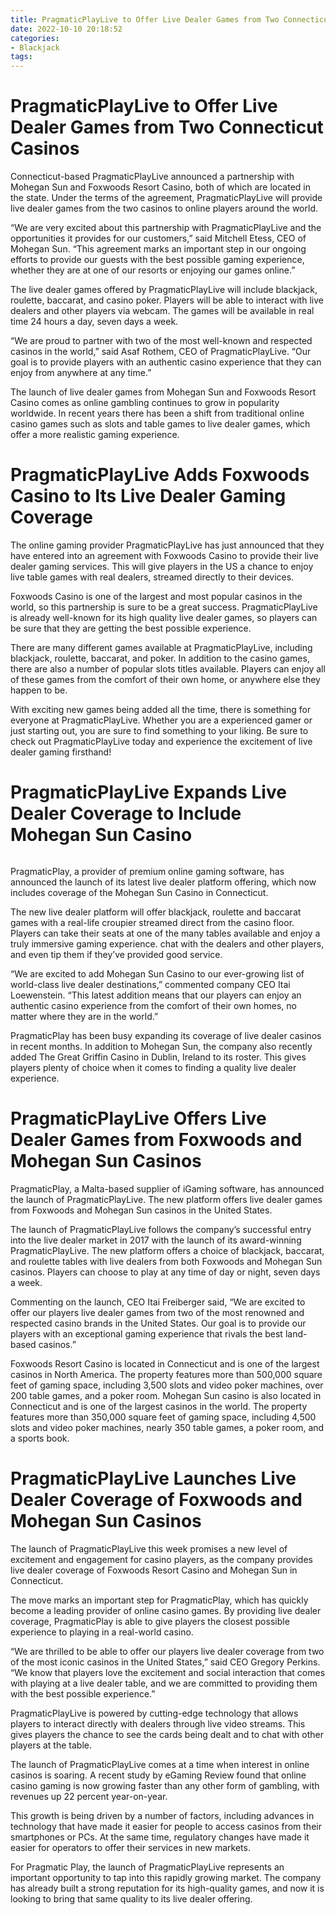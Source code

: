 ```yaml
---
title: PragmaticPlayLive to Offer Live Dealer Games from Two Connecticut Casinos
date: 2022-10-10 20:18:52
categories:
- Blackjack
tags:
---
```



#  PragmaticPlayLive to Offer Live Dealer Games from Two Connecticut Casinos

Connecticut-based PragmaticPlayLive announced a partnership with Mohegan Sun and Foxwoods Resort Casino, both of which are located in the state. Under the terms of the agreement, PragmaticPlayLive will provide live dealer games from the two casinos to online players around the world.

“We are very excited about this partnership with PragmaticPlayLive and the opportunities it provides for our customers,” said Mitchell Etess, CEO of Mohegan Sun. “This agreement marks an important step in our ongoing efforts to provide our guests with the best possible gaming experience, whether they are at one of our resorts or enjoying our games online.”

The live dealer games offered by PragmaticPlayLive will include blackjack, roulette, baccarat, and casino poker. Players will be able to interact with live dealers and other players via webcam. The games will be available in real time 24 hours a day, seven days a week.

“We are proud to partner with two of the most well-known and respected casinos in the world,” said Asaf Rothem, CEO of PragmaticPlayLive. “Our goal is to provide players with an authentic casino experience that they can enjoy from anywhere at any time.”

The launch of live dealer games from Mohegan Sun and Foxwoods Resort Casino comes as online gambling continues to grow in popularity worldwide. In recent years there has been a shift from traditional online casino games such as slots and table games to live dealer games, which offer a more realistic gaming experience.

#  PragmaticPlayLive Adds Foxwoods Casino to Its Live Dealer Gaming Coverage

The online gaming provider PragmaticPlayLive has just announced that they have entered into an agreement with Foxwoods Casino to provide their live dealer gaming services. This will give players in the US a chance to enjoy live table games with real dealers, streamed directly to their devices.

Foxwoods Casino is one of the largest and most popular casinos in the world, so this partnership is sure to be a great success. PragmaticPlayLive is already well-known for its high quality live dealer games, so players can be sure that they are getting the best possible experience.

There are many different games available at PragmaticPlayLive, including blackjack, roulette, baccarat, and poker. In addition to the casino games, there are also a number of popular slots titles available. Players can enjoy all of these games from the comfort of their own home, or anywhere else they happen to be.

With exciting new games being added all the time, there is something for everyone at PragmaticPlayLive. Whether you are a experienced gamer or just starting out, you are sure to find something to your liking. Be sure to check out PragmaticPlayLive today and experience the excitement of live dealer gaming firsthand!

#  PragmaticPlayLive Expands Live Dealer Coverage to Include Mohegan Sun Casino

######

PragmaticPlay, a provider of premium online gaming software, has announced the launch of its latest live dealer platform offering, which now includes coverage of the Mohegan Sun Casino in Connecticut.

The new live dealer platform will offer blackjack, roulette and baccarat games with a real-life croupier streamed direct from the casino floor. Players can take their seats at one of the many tables available and enjoy a truly immersive gaming experience. chat with the dealers and other players, and even tip them if they’ve provided good service.

“We are excited to add Mohegan Sun Casino to our ever-growing list of world-class live dealer destinations,” commented company CEO Itai Loewenstein. “This latest addition means that our players can enjoy an authentic casino experience from the comfort of their own homes, no matter where they are in the world.”

PragmaticPlay has been busy expanding its coverage of live dealer casinos in recent months. In addition to Mohegan Sun, the company also recently added The Great Griffin Casino in Dublin, Ireland to its roster. This gives players plenty of choice when it comes to finding a quality live dealer experience.

#  PragmaticPlayLive Offers Live Dealer Games from Foxwoods and Mohegan Sun Casinos

PragmaticPlay, a Malta-based supplier of iGaming software, has announced the launch of PragmaticPlayLive. The new platform offers live dealer games from Foxwoods and Mohegan Sun casinos in the United States.

The launch of PragmaticPlayLive follows the company’s successful entry into the live dealer market in 2017 with the launch of its award-winning PragmaticPlayLive. The new platform offers a choice of blackjack, baccarat, and roulette tables with live dealers from both Foxwoods and Mohegan Sun casinos. Players can choose to play at any time of day or night, seven days a week.

Commenting on the launch, CEO Itai Freiberger said, “We are excited to offer our players live dealer games from two of the most renowned and respected casino brands in the United States. Our goal is to provide our players with an exceptional gaming experience that rivals the best land-based casinos.”

Foxwoods Resort Casino is located in Connecticut and is one of the largest casinos in North America. The property features more than 500,000 square feet of gaming space, including 3,500 slots and video poker machines, over 200 table games, and a poker room. Mohegan Sun casino is also located in Connecticut and is one of the largest casinos in the world. The property features more than 350,000 square feet of gaming space, including 4,500 slots and video poker machines, nearly 350 table games, a poker room, and a sports book.

#  PragmaticPlayLive Launches Live Dealer Coverage of Foxwoods and Mohegan Sun Casinos

The launch of PragmaticPlayLive this week promises a new level of excitement and engagement for casino players, as the company provides live dealer coverage of Foxwoods Resort Casino and Mohegan Sun in Connecticut.

The move marks an important step for PragmaticPlay, which has quickly become a leading provider of online casino games. By providing live dealer coverage, PragmaticPlay is able to give players the closest possible experience to playing in a real-world casino.

“We are thrilled to be able to offer our players live dealer coverage from two of the most iconic casinos in the United States,” said CEO Gregory Perkins. “We know that players love the excitement and social interaction that comes with playing at a live dealer table, and we are committed to providing them with the best possible experience.”

PragmaticPlayLive is powered by cutting-edge technology that allows players to interact directly with dealers through live video streams. This gives players the chance to see the cards being dealt and to chat with other players at the table.

The launch of PragmaticPlayLive comes at a time when interest in online casinos is soaring. A recent study by eGaming Review found that online casino gaming is now growing faster than any other form of gambling, with revenues up 22 percent year-on-year.

This growth is being driven by a number of factors, including advances in technology that have made it easier for people to access casinos from their smartphones or PCs. At the same time, regulatory changes have made it easier for operators to offer their services in new markets.

For Pragmatic Play, the launch of PragmaticPlayLive represents an important opportunity to tap into this rapidly growing market. The company has already built a strong reputation for its high-quality games, and now it is looking to bring that same quality to its live dealer offering.